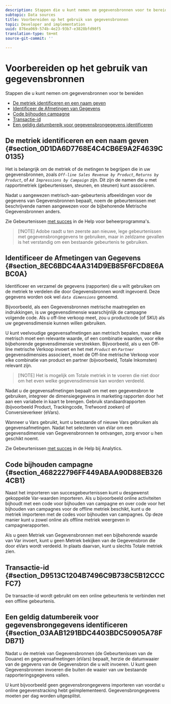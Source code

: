 ```yaml
---
description: Stappen die u kunt nemen om gegevensbronnen voor te bereiden
subtopic: Data sources
title: Voorbereiden op het gebruik van gegevensbronnen
topic: Developer and implementation
uuid: 876ea069-574b-4e23-93b7-e3828bfd90f5
translation-type: tm+mt
source-git-commit: ''

---
```



# Voorbereiden op het gebruik van gegevensbronnen

Stappen die u kunt nemen om gegevensbronnen voor te bereiden

* [De metriek identificeren en een naam geven](/help/import/c-data-sources/datasrc-preparing.md#section_0D1DA6D7768E4C4CB6E9A2F4639C0135)
* [Identificeer de Afmetingen van Gegevens](/help/import/c-data-sources/datasrc-preparing.md#section_8EC6BDC4AA314D9EB85F6FCD8E6ABC0A)
* [Code bijhouden campagne](/help/import/c-data-sources/datasrc-preparing.md#section_468222796FF449ABAA90D88EB3264CB1)
* [Transactie-id](/help/import/c-data-sources/datasrc-preparing.md#section_D9513C1204B7496C9B738C5B12CCCFC7)
* [Een geldig datumbereik voor gegevensbrongegevens identificeren](/help/import/c-data-sources/datasrc-preparing.md#section_03AAB1291BDC4403BDC50905A78FDB71)

## De metriek identificeren en een naam geven {#section_0D1DA6D7768E4C4CB6E9A2F4639C0135}

Het is belangrijk om de metriek of de metingen te begrijpen die in uw gegevensbronnen, zoals *`Off-line Sales Revenue by Product`*, *`Returns by Product`*, of *`Ad Impressions by Campaign`* zijn. Dit zijn de namen die u met rapportmetriek (gebeurtenissen, steunen, en steunen) kunt associëren.

Nadat u aangewezen metrisch-aan-gebeurtenis afbeeldingen voor de gegevens van Gegevensbronnen bepaalt, noem de gebeurtenissen met beschrijvende namen aangewezen voor de bijbehorende Metrische Gegevensbronnen anders.

Zie Gebeurtenissen [met succes](https://marketing.adobe.com/resources/help/en_US/reference/success_event.html) in de Help voor beheerprogramma&#39;s.

> [!NOTE] Adobe raadt u ten zeerste aan nieuwe, lege gebeurtenissen met gegevensbrongegevens te gebruiken, maar in zeldzame gevallen is het verstandig om een bestaande gebeurtenis te gebruiken.

## Identificeer de Afmetingen van Gegevens {#section_8EC6BDC4AA314D9EB85F6FCD8E6ABC0A}

Identificeer en verzamel de gegevens (rapporten) die u wilt gebruiken om de metriek te verdelen die door Gegevensbronnen wordt ingevoerd. Deze gegevens worden ook wel *`data dimensions`* genoemd.

Bijvoorbeeld, als een Gegevensbronnen metrische maatregelen en indrukkingen, is uw gegevensdimensie waarschijnlijk de campagne volgende code. Als u off-line verkoop meet, zou u productcode (of SKU) als uw gegevensdimensie kunnen willen gebruiken.

U kunt veelvoudige gegevensafmetingen aan metrisch bepalen, maar elke metrisch moet een relevante waarde, of een combinatie waarden, voor elke bijbehorende gegevensdimensie verstrekken. Bijvoorbeeld, als u een Off-line metrische Verkoop invoert en het met *`Product`* en *`Partner`* gegevensdimensies associeert, moet de Off-line metrische Verkoop voor elke combinatie van product en partner (bijvoorbeeld, Totale Inkomsten) relevant zijn.

> [!NOTE] Het is mogelijk om Totale metriek in te voeren die niet door om het even welke gegevensdimensie kan worden verdeeld.

Nadat u de gegevensafmetingen bepaalt om met een gegevensbron te gebruiken, integreer de dimensiegegevens in marketing rapporten door het aan een variabele in kaart te brengen. Gebruik standaardrapporten (bijvoorbeeld Product, Trackingcode, Trefwoord zoeken) of Conversieverkeer (eVars).

Wanneer u Vars gebruikt, kunt u bestaande of nieuwe Vars gebruiken als gegevensafmetingen. Nadat het selecteren van eVar om een gegevensdimensie van Gegevensbronnen te ontvangen, zorg ervoor u hen geschikt noemt.

Zie Gebeurtenissen [met succes](https://marketing.adobe.com/resources/help/en_US/reference/success_event.html) in de Help bij Analytics.

## Code bijhouden campagne {#section_468222796FF449ABAA90D88EB3264CB1}

Naast het importeren van succesgebeurtenissen kunt u desgewenst gekoppelde Var-waarden importeren. Als u bijvoorbeeld online activiteiten bijhoudt met een code voor bijhouden van campagne en over code voor het bijhouden van campagnes voor de offline metriek beschikt, kunt u de metriek importeren met de codes voor bijhouden van campagnes. Op deze manier kunt u zowel online als offline metriek weergeven in campagnerapporten.

Als u geen Metriek van Gegevensbronnen met een bijbehorende waarde van Var invoert, kunt u geen Metriek bekijken van de Gegevensbron die door eVars wordt verdeeld. In plaats daarvan, kunt u slechts Totale metriek zien.

## Transactie-id {#section_D9513C1204B7496C9B738C5B12CCCFC7}

De transactie-id wordt gebruikt om een online gebeurtenis te verbinden met een offline gebeurtenis.

## Een geldig datumbereik voor gegevensbrongegevens identificeren {#section_03AAB1291BDC4403BDC50905A78FDB71}

Nadat u de metriek van Gegevensbronnen (de Gebeurtenissen van de Douane) en gegevensafmetingen (eVars) bepaalt, herzie de datumwaaier van de gegevens van de Gegevensbron die u wilt invoeren. U kunt geen Gegevensbronnen invoeren die buiten de waaier van uw bestaande rapporteringsgegevens vallen.

U kunt bijvoorbeeld geen gegevensbrongegevens importeren van voordat u online gegevenstracking hebt geïmplementeerd. Gegevensbrongegevens moeten per dag worden uitgesplitst.
